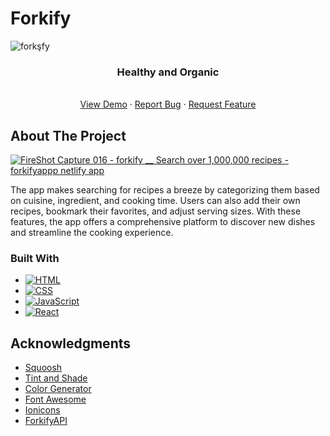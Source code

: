 # Forkify
<!-- Improved compatibility of back to top link: See: https://github.com/othneildrew/Best-README-Template/pull/73 -->
<a name="readme-top"></a>
<!--
*** Thanks for checking out the Best-README-Template. If you have a suggestion
*** that would make this better, please fork the repo and create a pull request
*** or simply open an issue with the tag "enhancement".
*** Don't forget to give the project a star!
*** Thanks again! Now go create something AMAZING! :D
-->



<!-- PROJECT SHIELDS -->
<!--
*** I'm using markdown "reference style" links for readability.
*** Reference links are enclosed in brackets [ ] instead of parentheses ( ).
*** See the bottom of this document for the declaration of the reference variables
*** for contributors-url, forks-url, etc. This is an optional, concise syntax you may use.
*** https://www.markdownguide.org/basic-syntax/#reference-style-links
-->




<!-- PROJECT LOGO -->

 ![forkşfy](https://user-images.githubusercontent.com/97400597/230650351-e60571ba-3e5d-40d9-a01a-ca9fd93bffba.png)



  <h3 align="center">Healthy and Organic</h3>

  <p align="center">
    <br />
    <a href="https://forkifyappp.netlify.app/">View Demo</a>
    ·
    <a href="https://github.com/mehdisahin/Forkify/issues">Report Bug</a>
    ·
    <a href="https://github.com/mehdisahin/Forkify/issues">Request Feature</a>
  </p>
</div>



<!-- ABOUT THE PROJECT -->
## About The Project

[![FireShot Capture 016 - forkify __ Search over 1,000,000 recipes - forkifyappp netlify app](https://user-images.githubusercontent.com/97400597/230650588-ac5b7087-7b58-48d4-bef2-75621a1ee1ce.png)](https://example.com)

The app makes searching for recipes a breeze by categorizing them based on cuisine, ingredient, and cooking time. Users can also add their own recipes, bookmark their favorites, and adjust serving sizes. With these features, the app offers a comprehensive platform to discover new dishes and streamline the cooking experience.
 


### Built With

* [![HTML][HTML]][HTML-url]
* [![CSS][CSS]][CSS-url]
* [![JavaScript][JavaScript]][JavaScript-url]
* [![React][React]][React-url]



<!-- ACKNOWLEDGMENTS -->
## Acknowledgments



* [Squoosh](https://squoosh.app/)
* [Tint and Shade](https://maketintsandshades.com/)
* [Color Generator](https://coolors.co/ffffff-412234-6d466b-b49fcc-ead7d7)
* [Font Awesome](https://fontawesome.com)
* [Ionicons](https://ionic.io/ionicons)
* [ForkifyAPI](https://fontawesome.com)





<!-- MARKDOWN LINKS & IMAGES -->
<!-- https://www.markdownguide.org/basic-syntax/#reference-style-links -->

[product-screenshot]: images/screenshot.png
[HTML]: https://img.shields.io/badge/HTML-239120?style=for-the-badge&logo=html5&logoColor=white
[HTML-url]:https://html.com/
[CSS]: https://img.shields.io/badge/CSS-239120?&style=for-the-badge&logo=css3&logoColor=white
[CSS-url]:https://css.com/
[JavaScript]: https://img.shields.io/badge/JavaScript-323330?style=for-the-badge&logo=javascript&logoColor=F7DF1E
[JavaScript-url]: https://www.javascript.com/
[React]: https://img.shields.io/badge/React-20232A?style=for-the-badge&logo=react&logoColor=61DAFB
[React-url]: https://legacy.reactjs.org/
